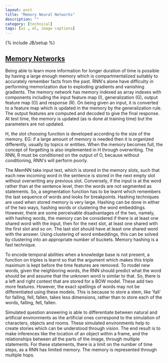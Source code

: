 ```yaml
---
layout: post
title: "Memory Neural Networks"
description: ""
category: [technical]
tags: [ai , ml, image captions]
---
```

{% include JB/setup %}


## [Memory Networks](http://arxiv.org/abs/1410.3916)

Being able to learn more information for longer duration of time is possible by having a large enough memory which is compartmentalized suitably to accurately remember facts from the past. RNN's alone have difficulty in performing memorization due to exploding gradients and vanishing gradients. The memory network has memory indexed as array indexes with components including the input feature map (I), generalization (G), output feature map (O) and response (R). On being given an input, it is converted to a feature map which is updated in the memory by the generalization rule. The output features are computed and decoded to give the final response. At test time, the memory is updated (as is done at training time) but the parameters are not updated. 

H, the slot choosing function is developed according to the size of the memory. EG: if a large amount of memory is needed then it is organized differently, usually by topics or entities. When the memory becomes full, the concept of forgetting is also implemented in H through overwriting. The RNN, R must be conditioned on the output of O, because without conditioning, RNN's will perform poorly. 

The MemNN take input text, which is stored in the memory slots, such that each new incoming word in the sentence is stored in the next empty slot without overwriting any previous slot. Conversely, if the input is at the word rather than at the sentence level, then the words are not segmented as statements. So, a segmentation function has to be learnt which remembers the last sequence of words and looks for breakpoints. Hashing techniques are used when stored memory is very large. Hashing can be done in either of the two ways, hashing words or clustering the word embeddings. However, there are some perceivable disadvantages of the two, namely, with hashing words, the memory can be considered if there is at least one shared word with the input, then for the next slot, at least one shared with the first slot and so on. The last slot should have at least one shared word with the answer. Using clustering of word embeddings, this can be solved by clustering into an appropriate number of buckets. Memory hashing is a fast technique.

To encode temporal abilities when a knowledge base is not present, a function on triples is learnt so that the argument which makes this triple maximum is kept before the time features are removed. To model new words, given the neighboring words, the RNN should predict what the word should be and assume that the unknown word is similar to that. So, there is a left and right context that are stored for a BOW model. These add two more features. However, the exact spellings of words may not be differentiated using these models. This is because to store a stem, like 'fall' for falling, fell, fallen, takes less dimensions, rather than to store each of the words, falling, fell, fallen. 

Simulated question answering is able to differentiate between natural and artificial environments as the artificial ones correspond to the simulation of characters, objects and rooms. These simulated environments help to create stories which can be understood through vision. The end result is to make inferences like the location of an object within a frame, and the relationships between all the parts of the image, through multiple statements. For these statements, there is a limit on the number of time steps, as a RNN has limited memory. The memory is represented through multiple hops. 